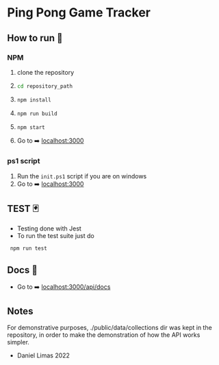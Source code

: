# Ping Pong Game Tracker

## How to run 🚗

### NPM

1. clone the repository
2. ```bash
   cd repository_path
   ```
3. ```bash
   npm install
   ```
4. ```bash
   npm run build
   ```
5. ```bash
   npm start
   ```
6. Go to ➡️ [localhost:3000](http://localhost:3000)

### ps1 script

1. Run the `init.ps1` script if you are on windows
2. Go to ➡️ [localhost:3000](http://localhost:3000)

## TEST 🃏

- Testing done with Jest
- To run the test suite just do

```bash
 npm run test
```

## Docs 📕

- Go to ➡️ [localhost:3000/api/docs](http://localhost:3000/api/docs)

## Notes

For demonstrative purposes, ./public/data/collections dir was kept in the repository, in order to make the demonstration of how the API works simpler.

- Daniel Limas 2022
